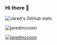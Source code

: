 ### Hi there 👋

<!--
**jaredmccoon/jaredmccoon** is a ✨ _special_ ✨ repository because its `README.md` (this file) appears on your GitHub profile.

Here are some ideas to get you started:

- 🔭 I’m currently working on ...
- 🌱 I’m currently learning ...
- 👯 I’m looking to collaborate on ...
- 🤔 I’m looking for help with ...
- 💬 Ask me about ...
- 📫 How to reach me: ...
- 😄 Pronouns: ...
- ⚡ Fun fact: ...
-->

![Jared's GitHub stats](https://github-readme-stats.vercel.app/api?username=jaredmccoon&show_icons=true&theme=radical)
<p><img align="center" src="https://github-readme-streak-stats.herokuapp.com/?user=jaredmccoon&" alt="jaredmccoon" /></p>
<p align="left"> <a href="https://github.com/ryo-ma/github-profile-trophy"><img src="https://github-profile-trophy.vercel.app/?username=jaredmccoon" alt="jaredmccoon" /></a> </p>
